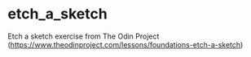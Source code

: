# etch_a_sketch
Etch a sketch exercise from The Odin Project (https://www.theodinproject.com/lessons/foundations-etch-a-sketch)
